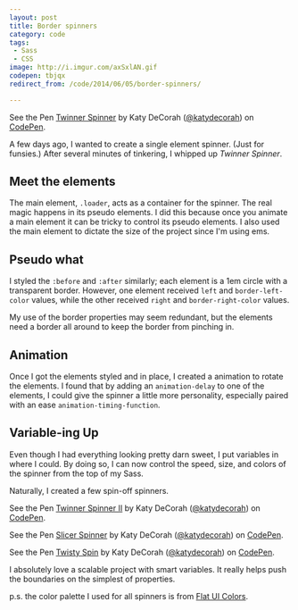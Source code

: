 ```yaml
---
layout: post
title: Border spinners
category: code
tags:
 - Sass
 - CSS
image: http://i.imgur.com/axSxlAN.gif
codepen: tbjqx
redirect_from: /code/2014/06/05/border-spinners/

---
```



<p data-height="300" data-theme-id="97" data-slug-hash="tbjqx" data-default-tab="result" class='codepen'>See the Pen <a href='http://codepen.io/katydecorah/pen/tbjqx/'>Twinner Spinner</a> by Katy DeCorah (<a href='http://codepen.io/katydecorah'>@katydecorah</a>) on <a href='http://codepen.io'>CodePen</a>.</p>

A few days ago, I wanted to create a single element spinner. (Just for funsies.) After several minutes of tinkering, I whipped up *Twinner Spinner*.

## Meet the elements

The main element, `.loader`, acts as a container for the spinner. The real magic happens in its pseudo elements. I did this because once you animate a main element it can be tricky to control its pseudo elements. I also used the main element to dictate the size of the project since I'm using ems.

## Pseudo what

I styled the `:before` and `:after` similarly; each element is a 1em circle with a transparent border. However, one element received `left` and `border-left-color` values, while the other received `right` and `border-right-color` values.

My use of the border properties may seem redundant, but the elements need a border all around to keep the border from pinching in.

## Animation

Once I got the elements styled and in place, I created a animation to rotate the elements. I found that by adding an `animation-delay` to one of the elements, I could give the spinner a little more personality, especially paired with an ease `animation-timing-function`.

## Variable-ing Up

Even though I had everything looking pretty darn sweet, I put variables in where I could. By doing so, I can now control the speed, size, and colors of the spinner from the top of my Sass.

Naturally, I created a few spin-off spinners.

<div class="media">
<div class="thirds">
<p data-height="300" data-theme-id="97" data-slug-hash="AFkrj" data-default-tab="result" class='codepen'>See the Pen <a href='http://codepen.io/katydecorah/pen/AFkrj/'>Twinner Spinner II</a> by Katy DeCorah (<a href='http://codepen.io/katydecorah'>@katydecorah</a>) on <a href='http://codepen.io'>CodePen</a>.</p>
</div>
<div class="thirds">
<p data-height="300" data-theme-id="97" data-slug-hash="zytix" data-default-tab="result" class='codepen'>See the Pen <a href='http://codepen.io/katydecorah/pen/zytix/'>Slicer Spinner</a> by Katy DeCorah (<a href='http://codepen.io/katydecorah'>@katydecorah</a>) on <a href='http://codepen.io'>CodePen</a>.</p>
</div>
<div class="thirds">
<p data-height="300" data-theme-id="97" data-slug-hash="dIknh" data-default-tab="result" class='codepen'>See the Pen <a href='http://codepen.io/katydecorah/pen/dIknh/'>Twisty Spin</a> by Katy DeCorah (<a href='http://codepen.io/katydecorah'>@katydecorah</a>) on <a href='http://codepen.io'>CodePen</a>.</p>
</div>
</div>

I absolutely love a scalable project with smart variables. It really helps push the boundaries on the simplest of properties.

p.s. the color palette I used for all spinners is from [Flat UI Colors](http://flatuicolors.com/).
